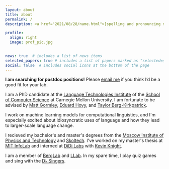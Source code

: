 ```yaml
---
layout: about
title: about
permalink: /
description: <a href="2021/08/28/name.html">[spelling and pronouncing my name]</a>

profile:
  align: right
  image: prof_pic.jpg
  

news: true  # includes a list of news items
selected_papers: true # includes a list of papers marked as "selected={true}"
social: false  # includes social icons at the bottom of the page
---
```


**I am searching for postdoc positions!** Please [email me](mailto:mryskina@cs.cmu.edu) if you think I’d be a good fit for your lab.

I am a PhD candidate at the [Language Technologies Institute](http://www.lti.cs.cmu.edu/) of the [School of Computer Science](http://www.scs.cmu.edu/) at Carnegie Mellon University. I am fortunate to be advised by [Matt Gormley](http://www.cs.cmu.edu/~mgormley/), [Eduard Hovy](http://www.cs.cmu.edu/~hovy/), and [Taylor Berg-Kirkpatrick](http://cseweb.ucsd.edu/~tberg/).

I work on machine learning models for computational linguistics, and I'm especially excited about idiosyncratic uses of language and how they lead to larger-scale language change.

I recieved my bachelor's and master's degrees from the [Moscow Institute of Physics and Technology](https://mipt.ru/english/) and [Skoltech](http://www.skoltech.ru/en/). I've worked on my master's thesis at [MIT InfoLab](https://groups.csail.mit.edu/infolab/) and interned at [DiDi Labs](https://www.didiglobal.com/science/ailabs) with [Kevin Knight](https://kevincrawfordknight.github.io/).

I am a member of [BergLab](https://icebergnlp.github.io/) and [LLab](https://llab-cmu.github.io/). In my spare time, I play quiz games and sing with the [D♭ Singers](https://www.cmucsharp.com/).